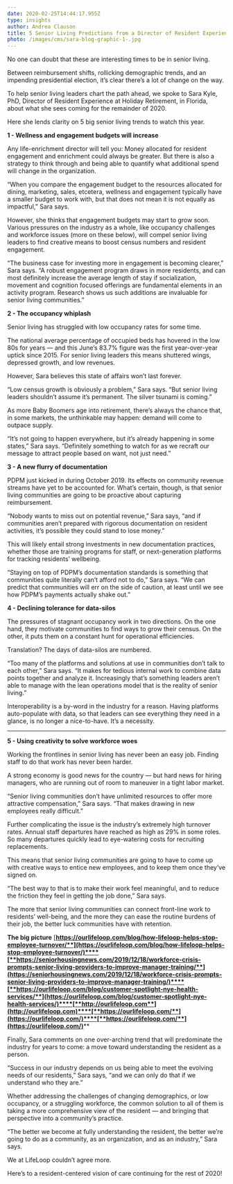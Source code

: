 ```yaml
---
date: 2020-02-25T14:44:17.955Z
type: insights
author: Andrea Clauson
title: 5 Senior Living Predictions from a Director of Resident Experience
photo: /images/cms/sara-blog-graphic-1-.jpg
---
```

No one can doubt that these are interesting times to be in senior living.

Between reimbursement shifts, rollicking demographic trends, and an impending presidential election, it’s clear there’s a lot of change on the way. 

To help senior living leaders chart the path ahead, we spoke to Sara Kyle, PhD, Director of Resident Experience at Holiday Retirement, in Florida, about what she sees coming for the remainder of 2020.  

Here she lends clarity on 5 big senior living trends to watch this year. 





**1 - Wellness and engagement budgets will increase**

Any life-enrichment director will tell you:  Money allocated for resident engagement and enrichment could always be greater.  But there is also a strategy to think through and being able to quantify what additional spend will change in the organization. 

“When you compare the engagement budget to the resources allocated for dining, marketing, sales, etcetera, wellness and engagement typically have a smaller budget to work with, but that does not mean it is not equally as impactful,” Sara says. 

However, she thinks that engagement budgets may start to grow soon. Various pressures on the industry as a whole, like occupancy challenges and workforce issues (more on these below), will compel senior living leaders to find creative means to boost census numbers and resident engagement.

“The business case for investing more in engagement is becoming clearer,” Sara says. “A robust engagement program draws in more residents, and can most definitely increase the average length of stay if socialization, movement and cognition focused offerings are fundamental elements in an activity program.  Research shows us such additions are invaluable for senior living communities.”



**2 - The occupancy whiplash**

Senior living has struggled with low occupancy rates for some time.  

The national average percentage of occupied beds has hovered in the low 80s for years — and this June’s 83.7% figure was the first year-over-year uptick since 2015. For senior living leaders this means shuttered wings, depressed growth, and low revenues.

However, Sara believes this state of affairs won’t last forever.

“Low census growth is obviously a problem,” Sara says. “But senior living leaders shouldn’t assume it’s permanent. The silver tsunami is coming.”

As more Baby Boomers age into retirement, there’s always the chance that, in some markets, the unthinkable may happen: demand will come to outpace supply.

“It’s not going to happen everywhere, but it’s already happening in some states,” Sara says. “Definitely something to watch for as we recraft our message to attract people based on want, not just need.” 



**3 - A new flurry of documentation**

PDPM just kicked in during October 2019. Its effects on community revenue streams have yet to be accounted for. What’s certain, though, is that senior living communities are going to be proactive about capturing reimbursement.

“Nobody wants to miss out on potential revenue,” Sara says, “and if communities aren’t prepared with rigorous documentation on resident activities, it’s possible they could stand to lose money.”

This will likely entail strong investments in new documentation practices, whether those are training programs for staff, or next-generation platforms for tracking residents’ wellbeing. 

“Staying on top of PDPM’s documentation standards is something that communities quite literally can’t afford not to do,” Sara says. “We can predict that communities will err on the side of caution, at least until we see how PDPM’s payments actually shake out.” 



**4 - Declining tolerance for data-silos**

The pressures of stagnant occupancy work in two directions. On the one hand, they motivate communities to find ways to grow their census. On the other, it puts them on a constant hunt for operational efficiencies. 

Translation? The days of data-silos are numbered.

“Too many of the platforms and solutions at use in communities don’t talk to each other,” Sara says. “It makes for tedious internal work to combine data points together and analyze it. Increasingly that’s something leaders aren’t able to manage with the lean operations model that is the reality of senior living.”

Interoperability is a by-word in the industry for a reason. Having platforms auto-populate with data, so that leaders can see everything they need in a glance, is no longer a nice-to-have. It’s a necessity. 

 

****

**5 - Using creativity to solve workforce woes**

Working the frontlines in senior living has never been an easy job. Finding staff to do that work has never been harder.

A strong economy is good news for the country — but hard news for hiring managers, who are running out of room to maneuver in a tight labor market. 

“Senior living communities don’t have unlimited resources to offer more attractive compensation,” Sara says. “That makes drawing in new employees really difficult.”

Further complicating the issue is the industry’s extremely high turnover rates. Annual staff departures have reached as high as 29% in some roles. So many departures quickly lead to eye-watering costs for recruiting replacements.

This means that senior living communities are going to have to come up with creative ways to entice new employees, and to keep them once they’ve signed on.

“The best way to that is to make their work feel meaningful, and to reduce the friction they feel in getting the job done,” Sara says.

The more that senior living communities can connect front-line work to residents’ well-being, and the more they can ease the routine burdens of their job, the better luck communities have with retention. 



**The big picture**[**https://ourlifeloop.com/blog/how-lifeloop-helps-stop-employee-turnover/**](https://ourlifeloop.com/blog/how-lifeloop-helps-stop-employee-turnover/)****[**https://seniorhousingnews.com/2019/12/18/workforce-crisis-prompts-senior-living-providers-to-improve-manager-training/**](https://seniorhousingnews.com/2019/12/18/workforce-crisis-prompts-senior-living-providers-to-improve-manager-training/)****[**https://ourlifeloop.com/blog/customer-spotlight-nye-health-services/**](https://ourlifeloop.com/blog/customer-spotlight-nye-health-services/)****[**http://ourlifeloop.com**](http://ourlifeloop.com)****[**https://ourlifeloop.com/**](https://ourlifeloop.com/)****[**https://ourlifeloop.com/**](https://ourlifeloop.com/)****

Finally, Sara comments on one over-arching trend that will predominate the industry for years to come: a move toward understanding the resident as a person.

“Success in our industry depends on us being able to meet the evolving needs of our residents,” Sara says, “and we can only do that if we understand who they are.”

Whether addressing the challenges of changing demographics, or low occupancy, or a struggling workforce, the common solution to all of them is taking a more comprehensive view of the resident — and bringing that perspective into a community’s practice.

“The better we become at fully understanding the resident, the better we’re going to do as a community, as an organization, and as an industry,” Sara says.

We at LifeLoop couldn’t agree more.

Here’s to a resident-centered vision of care continuing for the rest of 2020!
